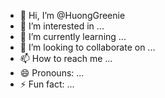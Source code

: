 - 👋 Hi, I’m @HuongGreenie
- 👀 I’m interested in ...
- 🌱 I’m currently learning ...
- 💞️ I’m looking to collaborate on ...
- 📫 How to reach me ...
- 😄 Pronouns: ...
- ⚡ Fun fact: ...

<!---
HuongGreenie/HuongGreenie is a ✨ special ✨ repository because its `README.md` (this file) appears on your GitHub profile.
You can click the Preview link to take a look at your changes.
--->
